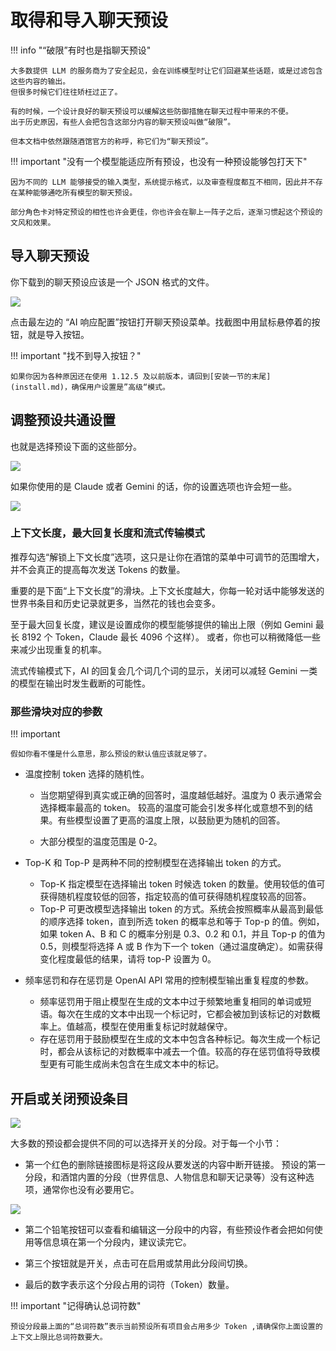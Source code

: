 # 取得和导入聊天预设

!!! info "“破限”有时也是指聊天预设"

    大多数提供 LLM 的服务商为了安全起见，会在训练模型时让它们回避某些话题，或是过滤包含这些内容的输出。
    但很多时候它们往往矫枉过正了。
    
    有的时候，一个设计良好的聊天预设可以缓解这些防御措施在聊天过程中带来的不便。
    出于历史原因，有些人会把包含这部分内容的聊天预设叫做“破限”。

    但本文档中依然跟随酒馆官方的称呼，称它们为“聊天预设”。

!!! important "没有一个模型能适应所有预设，也没有一种预设能够包打天下"

    因为不同的 LLM 能够接受的输入类型，系统提示格式，以及审查程度都互不相同，因此并不存在某种能够通吃所有模型的聊天预设。

    部分角色卡对特定预设的相性也许会更佳，你也许会在聊上一阵子之后，逐渐习惯起这个预设的文风和效果。

## 导入聊天预设

你下载到的聊天预设应该是一个 JSON 格式的文件。

![](../../_assets/sillytavern/get_preset_01.png)

点击最左边的 “AI 响应配置”按钮打开聊天预设菜单。找截图中用鼠标悬停着的按钮，就是导入按钮。

!!! important "找不到导入按钮？"

    如果你因为各种原因还在使用 1.12.5 及以前版本，请回到[安装一节的末尾](install.md)，确保用户设置是”高级“模式。

## 调整预设共通设置

也就是选择预设下面的这些部分。

![](../../_assets/sillytavern/get_preset_02a.png)

如果你使用的是 Claude 或者 Gemini 的话，你的设置选项也许会短一些。

![](../../_assets/sillytavern/get_preset_02b.png)

### 上下文长度，最大回复长度和流式传输模式

推荐勾选“解锁上下文长度”选项，这只是让你在酒馆的菜单中可调节的范围增大，并不会真正的提高每次发送 Tokens 的数量。

重要的是下面“上下文长度”的滑块。上下文长度越大，你每一轮对话中能够发送的世界书条目和历史记录就更多，当然花的钱也会变多。

至于最大回复长度，建议是设置成你的模型能够提供的输出上限（例如 Gemini 最长 8192 个 Token，Claude 最长 4096 个这样）。
或者，你也可以稍微降低一些来减少出现重复的机率。

流式传输模式下，AI 的回复会几个词几个词的显示，关闭可以减轻 Gemini 一类的模型在输出时发生截断的可能性。

### 那些滑块对应的参数

!!! important 

    假如你看不懂是什么意思，那么预设的默认值应该就足够了。

* 温度控制 token 选择的随机性。

    * 当您期望得到真实或正确的回答时，温度越低越好。温度为 0 表示通常会选择概率最高的 token。
    较高的温度可能会引发多样化或意想不到的结果。有些模型设置了更高的温度上限，以鼓励更为随机的回答。

    * 大部分模型的温度范围是 0-2。

* Top-K 和 Top-P 是两种不同的控制模型在选择输出 token 的方式。

    * Top-K 指定模型在选择输出 token 时候选 token 的数量。使用较低的值可获得随机程度较低的回答，指定较高的值可获得随机程度较高的回答。
    * Top-P 可更改模型选择输出 token 的方式。系统会按照概率从最高到最低的顺序选择 token，直到所选 token 的概率总和等于 Top-p 的值。例如，如果 token A、B 和 C 的概率分别是 0.3、0.2 和 0.1，并且 Top-p 的值为 0.5，则模型将选择 A 或 B 作为下一个 token（通过温度确定）。如需获得变化程度最低的结果，请将 top-P 设置为 0。

* 频率惩罚和存在惩罚是 OpenAI API 常用的控制模型输出重复程度的参数。
    
    * 频率惩罚用于阻止模型在生成的文本中过于频繁地重复相同的单词或短语。每次在生成的文本中出现一个标记时，它都会被加到该标记的对数概率上。值越高，模型在使用重复标记时就越保守。
    * 存在惩罚用于鼓励模型在生成的文本中包含各种标记。每次生成一个标记时，都会从该标记的对数概率中减去一个值。较高的存在惩罚值将导致模型更有可能生成尚未包含在生成文本中的标记。
  
## 开启或关闭预设条目

![](../../_assets/sillytavern/get_preset_03.png)

大多数的预设都会提供不同的可以选择开关的分段。对于每一个小节：

* 第一个红色的删除链接图标是将这段从要发送的内容中断开链接。
  预设的第一分段，和酒馆内置的分段（世界信息、人物信息和聊天记录等）没有这种选项，通常你也没有必要用它。

![](../../_assets/sillytavern/get_preset_04.png)

* 第二个铅笔按钮可以查看和编辑这一分段中的内容，有些预设作者会把如何使用等信息填在第一个分段内，建议读完它。

* 第三个按钮就是开关，点击可在启用或禁用此分段间切换。

* 最后的数字表示这个分段占用的词符（Token）数量。

!!! important "记得确认总词符数"

    预设分段最上面的“总词符数”表示当前预设所有项目会占用多少 Token ,请确保你上面设置的上下文上限比总词符数要大。